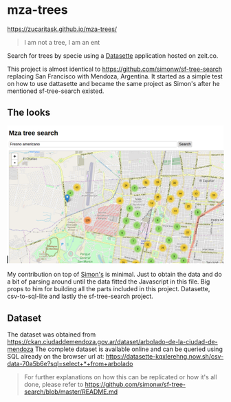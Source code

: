 # mza-trees
https://zucaritask.github.io/mza-trees/
> I am not a tree, I am an ent

Search for trees by specie using a [Datasette](https://github.com/simonw/datasette) application hosted on zeit.co.

This project is almost identical to https://github.com/simonw/sf-tree-search replacing San Francisco
with Mendoza, Argentina. It started as a simple test on how to use dattasette and became the same project as Simon's after he mentioned sf-tree-search existed.

## The looks
<img src="screenshot.png?raw=true" alt="Screenshot" width="720">

My contribution on top of [Simon's](https://github.com/simonw/) is minimal. Just to obtain the data and do a bit of parsing around until the data fitted the Javascript in this file. Big props to him for building all the parts included in this project. Datasette, csv-to-sql-lite and lastly the sf-tree-search project.

## Dataset
The dataset was obtained from https://ckan.ciudaddemendoza.gov.ar/dataset/arbolado-de-la-ciudad-de-mendoza
The complete dataset is available online and can be queried using SQL already on the browser url at:
https://datasette-kqxlerehng.now.sh/csv-data-70a5b6e?sql=select+*+from+arbolado

> For further explanations on how this can be replicated or how it's all done, please refer to https://github.com/simonw/sf-tree-search/blob/master/README.md
